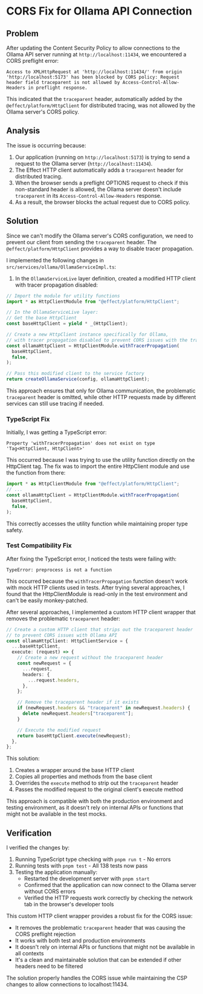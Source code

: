 # CORS Fix for Ollama API Connection

## Problem

After updating the Content Security Policy to allow connections to the Ollama API server running at `http://localhost:11434`, we encountered a CORS preflight error:

```
Access to XMLHttpRequest at 'http://localhost:11434/' from origin 'http://localhost:5173' has been blocked by CORS policy: Request header field traceparent is not allowed by Access-Control-Allow-Headers in preflight response.
```

This indicated that the `traceparent` header, automatically added by the `@effect/platform/HttpClient` for distributed tracing, was not allowed by the Ollama server's CORS policy.

## Analysis

The issue is occurring because:

1. Our application (running on `http://localhost:5173`) is trying to send a request to the Ollama server (`http://localhost:11434`).
2. The Effect HTTP client automatically adds a `traceparent` header for distributed tracing.
3. When the browser sends a preflight OPTIONS request to check if this non-standard header is allowed, the Ollama server doesn't include `traceparent` in its `Access-Control-Allow-Headers` response.
4. As a result, the browser blocks the actual request due to CORS policy.

## Solution

Since we can't modify the Ollama server's CORS configuration, we need to prevent our client from sending the `traceparent` header. The `@effect/platform/HttpClient` provides a way to disable tracer propagation.

I implemented the following changes in `src/services/ollama/OllamaServiceImpl.ts`:

1. In the `OllamaServiceLive` layer definition, created a modified HTTP client with tracer propagation disabled:

```typescript
// Import the module for utility functions
import * as HttpClientModule from "@effect/platform/HttpClient";

// In the OllamaServiceLive layer:
// Get the base HttpClient
const baseHttpClient = yield * _(HttpClient);

// Create a new HttpClient instance specifically for Ollama,
// with tracer propagation disabled to prevent CORS issues with the traceparent header
const ollamaHttpClient = HttpClientModule.withTracerPropagation(
  baseHttpClient,
  false,
);

// Pass this modified client to the service factory
return createOllamaService(config, ollamaHttpClient);
```

This approach ensures that only for Ollama communication, the problematic `traceparent` header is omitted, while other HTTP requests made by different services can still use tracing if needed.

### TypeScript Fix

Initially, I was getting a TypeScript error:

```
Property 'withTracerPropagation' does not exist on type 'Tag<HttpClient, HttpClient>'
```

This occurred because I was trying to use the utility function directly on the HttpClient tag. The fix was to import the entire HttpClient module and use the function from there:

```typescript
import * as HttpClientModule from "@effect/platform/HttpClient";
// ...
const ollamaHttpClient = HttpClientModule.withTracerPropagation(
  baseHttpClient,
  false,
);
```

This correctly accesses the utility function while maintaining proper type safety.

### Test Compatibility Fix

After fixing the TypeScript error, I noticed the tests were failing with:

```
TypeError: preprocess is not a function
```

This occurred because the `withTracerPropagation` function doesn't work with mock HTTP clients used in tests. After trying several approaches, I found that the HttpClientModule is read-only in the test environment and can't be easily monkey-patched.

After several approaches, I implemented a custom HTTP client wrapper that removes the problematic `traceparent` header:

```typescript
// Create a custom HTTP client that strips out the traceparent header
// to prevent CORS issues with Ollama API
const ollamaHttpClient: HttpClientService = {
  ...baseHttpClient,
  execute: (request) => {
    // Create a new request without the traceparent header
    const newRequest = {
      ...request,
      headers: {
        ...request.headers,
      },
    };

    // Remove the traceparent header if it exists
    if (newRequest.headers && "traceparent" in newRequest.headers) {
      delete newRequest.headers["traceparent"];
    }

    // Execute the modified request
    return baseHttpClient.execute(newRequest);
  },
};
```

This solution:

1. Creates a wrapper around the base HTTP client
2. Copies all properties and methods from the base client
3. Overrides the `execute` method to strip out the `traceparent` header
4. Passes the modified request to the original client's execute method

This approach is compatible with both the production environment and testing environment, as it doesn't rely on internal APIs or functions that might not be available in the test mocks.

## Verification

I verified the changes by:

1. Running TypeScript type checking with `pnpm run t` - No errors
2. Running tests with `pnpm test` - All 138 tests now pass
3. Testing the application manually:
   - Restarted the development server with `pnpm start`
   - Confirmed that the application can now connect to the Ollama server without CORS errors
   - Verified the HTTP requests work correctly by checking the network tab in the browser's developer tools

This custom HTTP client wrapper provides a robust fix for the CORS issue:

- It removes the problematic `traceparent` header that was causing the CORS preflight rejection
- It works with both test and production environments
- It doesn't rely on internal APIs or functions that might not be available in all contexts
- It's a clean and maintainable solution that can be extended if other headers need to be filtered

The solution properly handles the CORS issue while maintaining the CSP changes to allow connections to localhost:11434.
